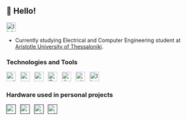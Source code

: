 ## 👋 Hello!
[<img src="https://img.shields.io/badge/LinkedIn-0077B5?logo=linkedin&logoColor=white" alt="linkedin" title="LinkedIn" height="25" />](https://www.linkedin.com/in/selivanof/)

- Currently studying Electrical and Computer Engineering student at [Aristotle University of Thessaloniki](https://www.auth.gr/en/).

### Technologies and Tools 

[<img src="https://img.shields.io/badge/Python-14354C?logo=python&logoColor=white" alt="python" title="Python" height="25" />](https://www.python.org/)
&nbsp;
[<img src="https://img.shields.io/badge/PostgreSQL-316192?logo=postgresql&logoColor=white" alt="postgres" title="PostgreSQL" height="25" />](https://www.postgresql.org/)
&nbsp;
[<img src="https://img.shields.io/badge/C-00599C?logo=c&logoColor=white" alt="c" title="C" height="25" />](https://www.iso.org/standard/74528.html)
&nbsp;
[<img src="https://img.shields.io/badge/C%2B%2B-00599C?logo=c%2B%2B&logoColor=white" alt="Cpp" title="cpp" height="25" />](https://isocpp.org/)
&nbsp;
[<img src="https://img.shields.io/badge/Docker-007CFF?logo=docker&logoColor=white" alt="docker" title="Docker" height="25" />](https://www.docker.com/)
&nbsp;
[<img src="https://img.shields.io/badge/GIT-E44C30?logo=git&logoColor=white" alt="git" title="Git" height="25" />](https://git-scm.com/)
&nbsp;
[<img src="https://img.shields.io/badge/Linux-FCC624?logo=linux&logoColor=black" alt="linux" title="Linux" height="25" />](https://kernel.org/)
&nbsp;
### Hardware used in personal projects

[<img src="https://img.shields.io/badge/ESP-ED3D2D?logo=espressif&logoColor=white" alt="esp" title="ESP" height="25" />]()
&nbsp;
[<img src="https://img.shields.io/badge/Arduino-00979D?&logo=arduino&logoColor=white" alt="arduino" title="Arduino" height="25" />]()
&nbsp;
[<img src="https://img.shields.io/badge/Raspberry%20Pi-D32056?logo=raspberrypi&logoColor=white" alt="rpi" title="Raspberry" height="25" />]()
&nbsp;
[<img src="https://img.shields.io/badge/STM32-03234B?logo=stmicroelectronics&logoColor=white" alt="rpi" title="Raspberry" height="25" />]()
&nbsp;
